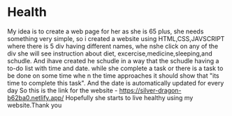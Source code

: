 # Health
My idea is to create a web page for her as she is 65 plus, she needs something very simple, so i created a website using HTML,CSS,JAVSCRIPT where there is 5 div having different names, whe nshe click on any of the div she will see instruction about diet, excercise,medicine,sleeping,and schudle.
And ihave created he schudle in a way that the schudle having a to-do list with time and date. while she complete a task or there is a task to be done on some time whe n the time approaches it should show that "its time to complete this task".
And the date is automatically updated for every day
So this is the link for the website - https://silver-dragon-b62ba0.netlify.app/   Hopefully she starts to live healthy using my website.Thank you
